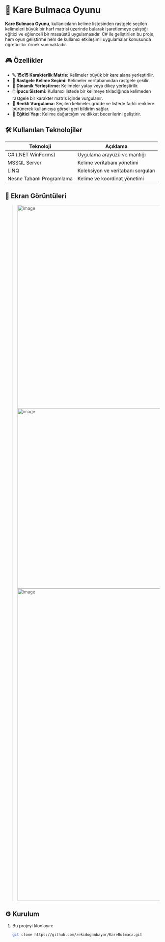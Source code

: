 # 🧩 Kare Bulmaca Oyunu

**Kare Bulmaca Oyunu**, kullanıcıların kelime listesinden rastgele seçilen kelimeleri büyük bir harf matrisi üzerinde bularak işaretlemeye çalıştığı eğitici ve eğlenceli bir masaüstü uygulamasıdır. C# ile geliştirilen bu proje, hem oyun geliştirme hem de kullanıcı etkileşimli uygulamalar konusunda öğretici bir örnek sunmaktadır.

## 🎮 Özellikler

- 🔤 **15x15 Karakterlik Matris:** Kelimeler büyük bir kare alana yerleştirilir.
- 🔄 **Rastgele Kelime Seçimi:** Kelimeler veritabanından rastgele çekilir.
- 🎯 **Dinamik Yerleştirme:** Kelimeler yatay veya dikey yerleştirilir.
- 🖱️ **İpucu Sistemi:** Kullanıcı listede bir kelimeye tıkladığında kelimeden rastgele bir karakter matris içinde vurgulanır.
- 🎨 **Renkli Vurgulama:** Seçilen kelimeler gridde ve listede farklı renklere bürünerek kullanıcıya görsel geri bildirim sağlar.
- 🧠 **Eğitici Yapı:** Kelime dağarcığını ve dikkat becerilerini geliştirir.

## 🛠️ Kullanılan Teknolojiler

| Teknoloji | Açıklama |
|----------|----------|
| C# (.NET WinForms) | Uygulama arayüzü ve mantığı |
| MSSQL Server       | Kelime veritabanı yönetimi |
| LINQ               | Koleksiyon ve veritabanı sorguları |
| Nesne Tabanlı Programlama | Kelime ve koordinat yönetimi |

## 📸 Ekran Görüntüleri

> <img width="1182" height="662" alt="image" src="https://github.com/user-attachments/assets/df0c555e-b418-49c1-8f13-c284942f4840" />
> <img width="1335" height="587" alt="image" src="https://github.com/user-attachments/assets/c8fc4609-6d17-4a8e-b4c5-2abba7d36257" />
> <img width="1918" height="1017" alt="image" src="https://github.com/user-attachments/assets/32ee0525-8047-4eee-aeac-0772378bdf9d" />


## ⚙️ Kurulum

1. Bu projeyi klonlayın:
   ```bash
   git clone https://github.com/zekidoganbayar/KareBulmaca.git
